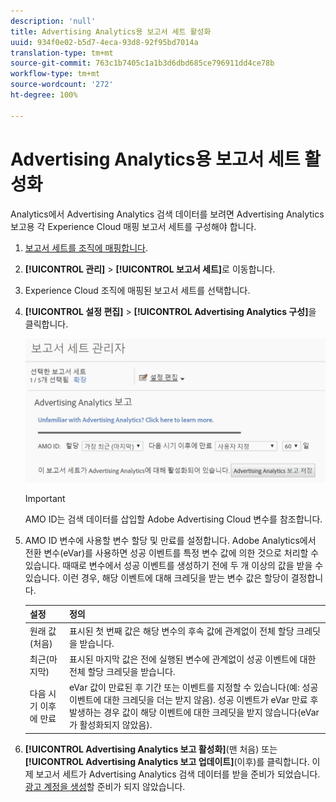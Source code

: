 ```yaml
---
description: 'null'
title: Advertising Analytics용 보고서 세트 활성화
uuid: 934f0e02-b5d7-4eca-93d8-92f95bd7014a
translation-type: tm+mt
source-git-commit: 763c1b7405c1a1b3d6dbd685ce796911dd4ce78b
workflow-type: tm+mt
source-wordcount: '272'
ht-degree: 100%

---
```



# Advertising Analytics용 보고서 세트 활성화

Analytics에서 Advertising Analytics 검색 데이터를 보려면 Advertising Analytics 보고용 각 Experience Cloud 매핑 보고서 세트를 구성해야 합니다.

1. [보고서 세트를 조직에 매핑합니다](https://docs.adobe.com/content/help/ko-KR/core-services/interface/about-core-services/report-suite-mapping.html).
1. **[!UICONTROL 관리]** > **[!UICONTROL 보고서 세트]**&#x200B;로 이동합니다.

1. Experience Cloud 조직에 매핑된 보고서 세트를 선택합니다.
1. **[!UICONTROL 설정 편집]** > **[!UICONTROL Advertising Analytics 구성]**&#x200B;을 클릭합니다.

   ![보고](assets/aa_reporting.png)

   >[!IMPORTANT]
   >
   >AMO ID는 검색 데이터를 삽입할 Adobe Advertising Cloud 변수를 참조합니다.

1. AMO ID 변수에 사용할 변수 할당 및 만료를 설정합니다. Adobe Analytics에서 전환 변수(eVar)를 사용하면 성공 이벤트를 특정 변수 값에 의한 것으로 처리할 수 있습니다. 때때로 변수에서 성공 이벤트를 생성하기 전에 두 개 이상의 값을 받을 수 있습니다. 이런 경우, 해당 이벤트에 대해 크레딧을 받는 변수 값은 할당이 결정합니다.

   | 설정 | 정의 |
   |--- |--- |
   | 원래 값(처음) | 표시된 첫 번째 값은 해당 변수의 후속 값에 관계없이 전체 할당 크레딧을 받습니다. |
   | 최근(마지막) | 표시된 마지막 값은 전에 실행된 변수에 관계없이 성공 이벤트에 대한 전체 할당 크레딧을 받습니다. |
   | 다음 시기 이후에 만료 | eVar 값이 만료된 후 기간 또는 이벤트를 지정할 수 있습니다(예: 성공 이벤트에 대한 크레딧을 더는 받지 않음).  성공 이벤트가 eVar 만료 후 발생하는 경우 값이 해당 이벤트에 대한 크레딧을 받지 않습니다(eVar가 활성화되지 않았음). |

1. **[!UICONTROL Advertising Analytics 보고 활성화]**(맨 처음) 또는 **[!UICONTROL Advertising Analytics 보고 업데이트]**(이후)를 클릭합니다. 이제 보고서 세트가 Advertising Analytics 검색 데이터를 받을 준비가 되었습니다. [광고 계정을 생성](/help/integrate/c-advertising-analytics/c-adanalytics-workflow/aa-create-ad-account.md)할 준비가 되지 않았습니다.

